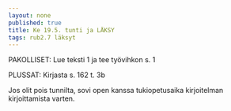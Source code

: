 ```yaml
---
layout: none
published: true
title: Ke 19.5. tunti ja LÄKSY
tags: rub2.7 läksyt
---
```

PAKOLLISET:
Lue teksti 1 ja tee työvihkon s. 1

PLUSSAT: Kirjasta s. 162 t. 3b

Jos olit pois tunnilta, sovi open kanssa tukiopetusaika kirjoitelman kirjoittamista varten.
